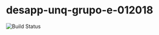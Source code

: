 # desapp-unq-grupo-e-012018

![Build Status](https://travis-ci.org/IgnacioLamandia/desapp-unq-grupo-e-012018.svg?branch=master)
